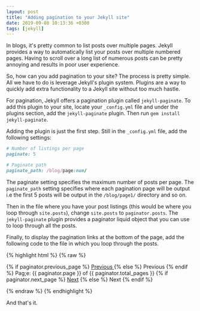 ```yaml
---
layout: post
title: "Adding pagination to your Jekyll site"
date: 2019-09-08 10:13:36 +0300
tags: [jekyll]
---
```


In blogs, it's pretty common to list posts over multiple pages. Jekyll provides
a way to automatically list your posts over multiple numbered pages. Having to
scroll over a long list of numerous posts can be pretty annoying and results in
poor user experience.

So, how can you add pagination to your site? The process is pretty simple. All
we have to do is leverage Jekyll's plugin system. Plugins are a way to quickly
add extra functionality to a Jekyll site without too much hastle.

For pagination, Jekyll offers a pagination plugin called `jekyll-paginate`. To
add this plugin to your site, locate your `_config.yml` file and under the
plugins section, add the `jekyll-paginate` plugin. Then run `gem install jekyll-paginate`.

Adding the plugin is just the first step. Still in the `_config.yml` file, add
the following settings:

```rb
# Number of listings per page
paginate: 5

# Paginate path
paginate_path: /blog/page:num/
```

The paginate setting specifies the maximum number of posts per page. The
`paginate_path` setting specifies where each pagination page will be output i.e
the first 5 posts will be output in the `/blog/page1/` directory and so on.

Then in the file where you have your post listings (this would be where you loop
through `site.posts`), change `site.posts` to `paginator.posts`. The
`jekyll-paginate` plugin provides a paginator liquid object that you can use to
loop through all the posts.

Finally, to display the pagination links at the bottom of the page, add the
following code to the file in which you loop through the posts.

{% highlight html %}
{% raw %}

<!-- Pagination links -->
<div class="pagination">
  {% if paginator.previous_page %}
    <a href="{{ paginator.previous_page_path }}" class="previous">
      Previous
    </a>
  {% else %}
    <span class="previous">Previous</span>
  {% endif %}
  <span class="page_number ">
    Pag;e: {{ paginator.page }} of {{ paginator.total_pages }}
  </span>
  {% if paginator.next_page %}
    <a href="{{ paginator.next_page_path }}" class="next">Next</a>
  {% else %}
    <span class="next ">Next</span>
  {% endif %}
</div>

{% endraw %}
{% endhighlight %}

And that's it.
